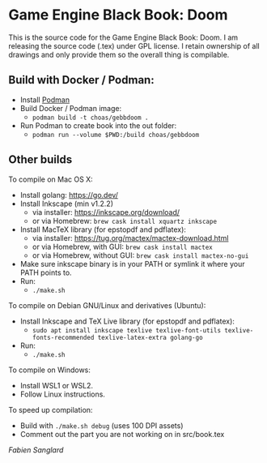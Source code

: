 # Game Engine Black Book: Doom

This is the source code for the Game Engine Black Book: Doom.
I am releasing the source code (.tex) under GPL license. I
retain ownership of all drawings and only provide them so the
overall thing is compilable.

## Build with Docker / Podman:

- Install [Podman](https://podman.io/)
- Build Docker / Podman image:
  - `podman build -t choas/gebbdoom .`
- Run Podman to create book into the out folder:
  - `podman run --volume $PWD:/build choas/gebbdoom`

## Other builds

To compile on Mac OS X:
 - Install golang: https://go.dev/
 - Install Inkscape (min  v1.2.2)
    - via installer: https://inkscape.org/download/
    - or via Homebrew: `brew cask install xquartz inkscape`
 - Install MacTeX library (for epstopdf and pdflatex):
    - via installer: https://tug.org/mactex/mactex-download.html
    - or via Homebrew, with GUI:    `brew cask install mactex`
    - or via Homebrew, without GUI: `brew cask install mactex-no-gui`
 - Make sure inkscape binary is in your PATH or symlink it where your PATH points to.  
 - Run:
    - `./make.sh`

To compile on Debian GNU/Linux and derivatives (Ubuntu):
 - Install Inkscape and TeX Live library (for epstopdf and pdflatex):
    - `sudo apt install inkscape texlive texlive-font-utils texlive-fonts-recommended texlive-latex-extra golang-go`
 - Run:
    - `./make.sh`

To compile on Windows:

- Install WSL1 or WSL2.
- Follow Linux instructions.

To speed up compilation:

- Build with `./make.sh debug` (uses 100 DPI assets)
- Comment out the part you are not working on in src/book.tex

_Fabien Sanglard_
